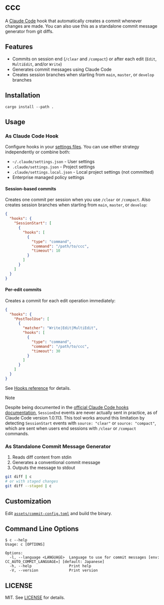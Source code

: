 # ccc

A [Claude Code](https://docs.anthropic.com/en/docs/claude-code/) hook that automatically creates a commit whenever changes are made. You can also use this as a standalone commit message generator from git diffs.

## Features

- Commits on session end (`/clear` and `/compact`) or after each edit (`Edit`, `MultiEdit`, and/or `Write`)
- Generates commit messages using Claude Code
- Creates session branches when starting from `main`, `master`, or `develop` branches

## Installation

```console
cargo install --path .
```

## Usage

### As Claude Code Hook

Configure hooks in your [settings files](https://docs.anthropic.com/en/docs/claude-code/settings). You can use either strategy independently or combine both:

- `~/.claude/settings.json` - User settings
- `.claude/settings.json` - Project settings
- `.claude/settings.local.json` - Local project settings (not committed)
- Enterprise managed policy settings

#### Session-based commits

Creates one commit per session when you use `/clear` or `/compact`. Also creates session branches when starting from `main`, `master`, or `develop`:

```json
{
  "hooks": {
    "SessionStart": [
      {
        "hooks": [
          {
            "type": "command",
            "command": "/path/to/ccc",
            "timeout": 10
          }
        ]
      }
    ]
  }
}
```

#### Per-edit commits

Creates a commit for each edit operation immediately:

```json
{
  "hooks": {
    "PostToolUse": [
      {
        "matcher": "Write|Edit|MultiEdit",
        "hooks": [
          {
            "type": "command",
            "command": "/path/to/ccc",
            "timeout": 30
          }
        ]
      }
    ]
  }
}
```

See [Hooks reference](https://docs.anthropic.com/en/docs/claude-code/hooks) for details.

> [!NOTE]
> Despite being documented in the [official Claude Code hooks documentation](https://docs.anthropic.com/en/docs/claude-code/hooks#sessionend), `SessionEnd` events are never actually sent in practice, as of Claude Code version 1.0.113. This tool works around this limitation by detecting `SessionStart` events with `source: "clear"` or `source: "compact"`, which are sent when users end sessions with `/clear` or `/compact` commands.

### As Standalone Commit Message Generator

1. Reads diff content from stdin
2. Generates a conventional commit message
3. Outputs the message to stdout

```bash
git diff | c
# or with staged changes
git diff --staged | c
```

## Customization

Edit [`assets/commit-config.toml`](assets/commit-config.toml) and build the binary.

## Command Line Options

```console
$ c --help
Usage: c [OPTIONS]

Options:
  -l, --language <LANGUAGE>  Language to use for commit messages [env: CC_AUTO_COMMIT_LANGUAGE=] [default: Japanese]
  -h, --help                 Print help
  -V, --version              Print version
```

## LICENSE

MIT. See [LICENSE](LICENSE) for details.
